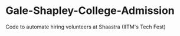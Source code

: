 # Gale-Shapley-College-Admission
Code to automate hiring volunteers at Shaastra (IITM's Tech Fest) 
